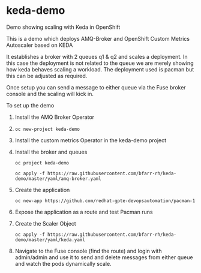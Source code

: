 # keda-demo
Demo showing scaling with Keda in OpenShift

This is a demo which deploys AMQ-Broker and OpenShift Custom Metrics Autoscaler based on KEDA 

It establishes a broker with 2 queues q1 & q2 and scales a deployment. In this case the deployment is not related to the queue we are merely showing how keda behaves scaling a workload.
The deployment used is pacman but this can be adjusted as required.

Once setup you can send a message to either queue via the Fuse broker console and the scaling will kick in. 

To set up the demo
1. Install the AMQ Broker Operator
2. ```oc new-project keda-demo```
3. Install the custom metrics Operator in the keda-demo project 
4. Install the broker and queues
   
   ```oc project keda-demo```
   
   ```oc apply -f https://raw.githubusercontent.com/bfarr-rh/keda-demo/master/yaml/amq-broker.yaml```
   
6. Create the application
   
   ```oc new-app https://github.com/redhat-gpte-devopsautomation/pacman-1```
   
8. Expose the application as a route and test Pacman runs
9. Create the Scaler Object
    
   ```oc apply -f https://raw.githubusercontent.com/bfarr-rh/keda-demo/master/yaml/keda.yaml```
   
11. Navigate to the Fuse console (find the route) and login with admin/admin and use it to send and delete messages from either queue and watch the pods dynamically scale.

